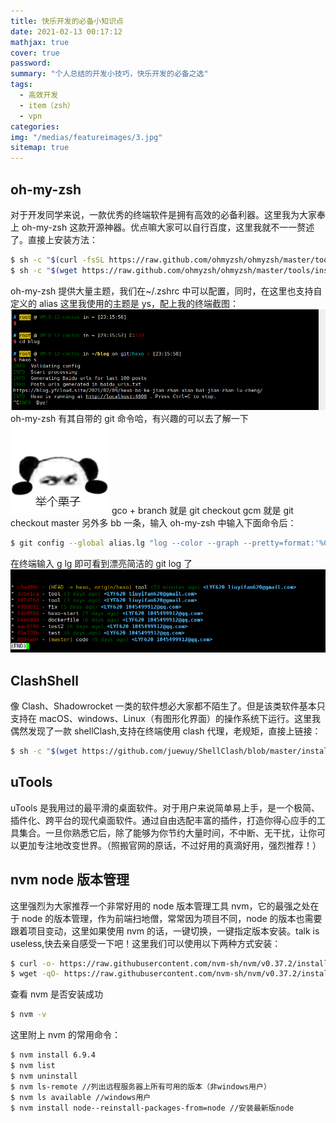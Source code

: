 ```yaml
---
title: 快乐开发的必备小知识点
date: 2021-02-13 00:17:12
mathjax: true
cover: true
password:
summary: "个人总结的开发小技巧，快乐开发的必备之选"
tags:
  - 高效开发
  - item（zsh）
  - vpn
categories:
img: "/medias/featureimages/3.jpg"
sitemap: true
---
```


## oh-my-zsh

对于开发同学来说，一款优秀的终端软件是拥有高效的必备利器。这里我为大家奉上 oh-my-zsh 这款开源神器。优点嘛大家可以自行百度，这里我就不一一赘述了。直接上安装方法：

```bash
$ sh -c "$(curl -fsSL https://raw.github.com/ohmyzsh/ohmyzsh/master/tools/install.sh)"
$ sh -c "$(wget https://raw.github.com/ohmyzsh/ohmyzsh/master/tools/install.sh -O -)"
```

oh-my-zsh 提供大量主题，我们在~/.zshrc 中可以配置，同时，在这里也支持自定义的 alias
这里我使用的主题是 ys，配上我的终端截图：
![Eric 真帅!](/shootcut/item.png)
oh-my-zsh 有其自带的 git 命令哈，有兴趣的可以去了解一下
![Eric 真帅!](/shootcut/example.png)
gco + branch 就是 git checkout
gcm 就是 git checkout master
另外多 bb 一条，输入 oh-my-zsh 中输入下面命令后：

```bash
$ git config --global alias.lg "log --color --graph --pretty=format:'%Cred%h%Creset -%C(yellow)%d%Creset %s %Cgreen(%cr) %C(bold blue)<%an %ae>%Creset' --abbrev-commit"
```

在终端输入 g lg 即可看到漂亮简洁的 git log 了
![Eric 真帅!](/shootcut/glg.png)

## ClashShell

像 Clash、Shadowrocket 一类的软件想必大家都不陌生了。但是该类软件基本只支持在 macOS、windows、Linux（有图形化界面）的操作系统下运行。这里我偶然发现了一款 shellClash,支持在终端使用 clash 代理，老规矩，直接上链接：

```bash
$ sh -c "$(wget https://github.com/juewuy/ShellClash/blob/master/install.sh)"
```

## uTools

uTools 是我用过的最平滑的桌面软件。对于用户来说简单易上手，是一个极简、插件化、跨平台的现代桌面软件。通过自由选配丰富的插件，打造你得心应手的工具集合。一旦你熟悉它后，除了能够为你节约大量时间，不中断、无干扰，让你可以更加专注地改变世界。（照搬官网的原话，不过好用的真滴好用，强烈推荐！）

## nvm node 版本管理

这里强烈为大家推荐一个非常好用的 node 版本管理工具 nvm，它的最强之处在于 node 的版本管理，作为前端扫地僧，常常因为项目不同，node 的版本也需要跟着项目变动，这里如果使用 nvm 的话，一键切换，一键指定版本安装。talk is useless,快去亲自感受一下吧！这里我们可以使用以下两种方式安装：

```bash
$ curl -o- https://raw.githubusercontent.com/nvm-sh/nvm/v0.37.2/install.sh | bash
$ wget -qO- https://raw.githubusercontent.com/nvm-sh/nvm/v0.37.2/install.sh | bash
```

查看 nvm 是否安装成功

```bash
$ nvm -v
```

这里附上 nvm 的常用命令：

```bash
$ nvm install 6.9.4
$ nvm list
$ nvm uninstall
$ nvm ls-remote //列出远程服务器上所有可用的版本（非windows用户）
$ nvm ls available //windows用户
$ nvm install node--reinstall-packages-from=node //安装最新版node
```
